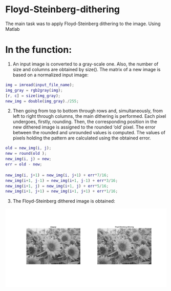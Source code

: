 # Floyd-Steinberg-dithering
The main task was to apply Floyd-Steinberg dithering to the image. Using Matlab

# In the function:
1. An input image is converted to a gray-scale one. Also, the number of size and columns are obtained by size(). The matrix of a new image is based on a normalized input image:

```Matlab
img = imread(input_file_name);
img_gray = rgb2gray(img);
[r, c] = size(img_gray);
new_img = double(img_gray)./255;
```
2. Then going from top to bottom through rows and, simultaneously, from left to right through columns, the main dithering is performed. Each pixel undergoes, firstly, rounding. Then, the corresponding position in the new dithered image is assigned to the rounded ‘old’ pixel. The error between the rounded and unrounded values is computed. The values of pixels holding the pattern are calculated using the obtained error.

```Matlab
old = new_img(i, j);
new = round(old );
new_img(i, j) = new;
err = old - new;

new_img(i, j+1) = new_img(i, j+1) + err*7/16;
new_img(i+1, j-1) = new_img(i+1, j-1) + err*3/16;
new_img(i+1, j) = new_img(i+1, j) + err*5/16;
new_img(i+1, j+1) = new_img(i+1, j+1) + err*1/16;
```
3. The Floyd-Steinberg dithered image is obtained:

![alt text](https://github.com/KarinaBurunchina/Floyd-Steinberg-dithering/blob/main/Dithered_task2.png)



